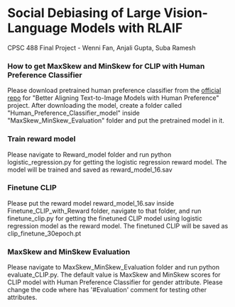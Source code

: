 # Social Debiasing of Large Vision-Language Models with RLAIF
CPSC 488 Final Project - Wenni Fan, Anjali Gupta, Suba Ramesh

### How to get MaxSkew and MinSkew for CLIP with Human Preference Classifier
Please download pretrained human preference classifier from the [official repo](https://github.com/tgxs002/align_sd) for "Better Aligning Text-to-Image Models with Human Preference" project. After downloading the model, create a folder called "Human_Preference_Classifier_model" inside "MaxSkew_MinSkew_Evaluation" folder and put the pretrained model in it.

### Train reward model
Please navigate to Reward_model folder and run python logistic_regression.py for getting the logistic regression reward model. The model will be trained and saved as reward_model_16.sav

### Finetune CLIP
Please put the reward model reward_model_16.sav inside Finetune_CLIP_with_Reward folder, navigate to that folder, and run finetune_clip.py for getting the finetuned CLIP model using logistic regression model as the reward model. The finetuned CLIP will be saved as clip_finetune_30epoch.pt

### MaxSkew and MinSkew Evaluation
Please navigate to MaxSkew_MinSkew_Evaluation folder and run python evaluate_CLIP.py. The default value is MaxSkew and MinSkew scores for CLIP model with Human Preference Classifier for gender attribute. Please change the code where has '#Evaluation' comment for testing other attributes.
